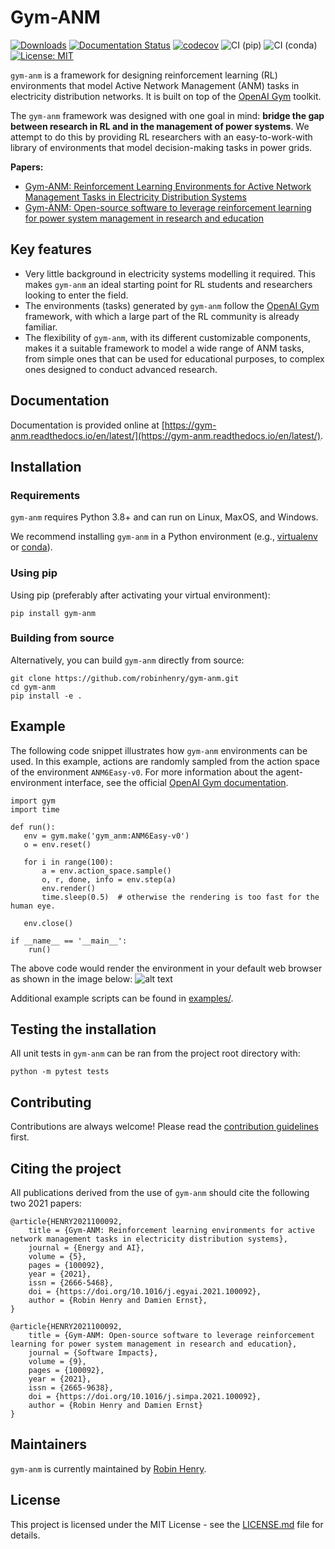 # Gym-ANM
[![Downloads](https://pepy.tech/badge/gym-anm)](https://pepy.tech/project/gym-anm)
[![Documentation Status](https://readthedocs.org/projects/ansicolortags/badge/?version=latest)](https://gym-anm.readthedocs.io/en/latest/)
[![codecov](https://codecov.io/gh/robinhenry/gym-anm/branch/master/graph/badge.svg?token=7JSMJPPIQ7)](https://codecov.io/gh/robinhenry/gym-anm)
![CI (pip)](https://github.com/robinhenry/gym-anm/actions/workflows/ci_pip.yml/badge.svg)
![CI (conda)](https://github.com/robinhenry/gym-anm/actions/workflows/ci_conda.yml/badge.svg)
[![License: MIT](https://img.shields.io/badge/License-MIT-yellow.svg)](https://opensource.org/licenses/MIT)

`gym-anm` is a framework for designing reinforcement learning (RL) environments that model Active Network
Management (ANM) tasks in electricity distribution networks. It is built on top of the
[OpenAI Gym](https://github.com/openai/gym) toolkit.

The `gym-anm` framework was designed with one goal in mind: **bridge the gap between research in RL and in
the management of power systems**. We attempt to do this by providing RL researchers with an easy-to-work-with
library of environments that model decision-making tasks in power grids.

**Papers:**
*  [Gym-ANM: Reinforcement Learning Environments for Active Network Management Tasks in Electricity Distribution Systems](https://doi.org/10.1016/j.egyai.2021.100092)
*  [Gym-ANM: Open-source software to leverage reinforcement learning for power system management in research and education](https://doi.org/10.1016/j.simpa.2021.100092)

## Key features
*  Very little background in electricity systems modelling it required. This makes `gym-anm` an ideal starting point
   for RL students and researchers looking to enter the field.
*  The environments (tasks) generated by `gym-anm` follow the [OpenAI Gym](https://github.com/openai/gym)
   framework, with which a large part of the RL community is already familiar.
*  The flexibility of `gym-anm`, with its different customizable components, makes it a suitable framework
   to model a wide range of ANM tasks, from simple ones that can be used for educational purposes, to complex ones
   designed to conduct advanced research.

## Documentation
Documentation is provided online at [https://gym-anm.readthedocs.io/en/latest/](https://gym-anm.readthedocs.io/en/latest/).

## Installation

### Requirements
`gym-anm` requires Python 3.8+ and can run on Linux, MaxOS, and Windows.

We recommend installing `gym-anm` in a Python environment (e.g., [virtualenv](https://virtualenv.pypa.io/en/latest/)
or [conda](https://conda.io/en/latest/#)).

### Using pip
Using pip (preferably after activating your virtual environment):
```
pip install gym-anm
```

### Building from source
Alternatively, you can build `gym-anm` directly from source:
```
git clone https://github.com/robinhenry/gym-anm.git
cd gym-anm
pip install -e .
```

## Example
The following code snippet illustrates how `gym-anm` environments can be used. In this example,
actions are randomly sampled from the action space of the environment `ANM6Easy-v0`. For more information
about the agent-environment interface, see the official [OpenAI Gym documentation](https://github.com/openai/gym).
```
import gym
import time

def run():
   env = gym.make('gym_anm:ANM6Easy-v0')
   o = env.reset()

   for i in range(100):
       a = env.action_space.sample()
       o, r, done, info = env.step(a)
       env.render()
       time.sleep(0.5)  # otherwise the rendering is too fast for the human eye.

   env.close()

if __name__ == '__main__':
    run()
```
The above code would render the environment in your default web browser as shown in the image below:
![alt text](https://github.com/robinhenry/gym-anm/blob/master/docs/source/images/anm6-easy-example.png?raw=true)

Additional example scripts can be found in [examples/](examples).

## Testing the installation
All unit tests in `gym-anm` can be ran from the project root directory with:
```
python -m pytest tests
```

## Contributing
Contributions are always welcome! Please read the [contribution guidelines](CONTRIBUTING.md) first.

## Citing the project
All publications derived from the use of `gym-anm` should cite the following two 2021 papers:
```
@article{HENRY2021100092,
    title = {Gym-ANM: Reinforcement learning environments for active network management tasks in electricity distribution systems},
    journal = {Energy and AI},
    volume = {5},
    pages = {100092},
    year = {2021},
    issn = {2666-5468},
    doi = {https://doi.org/10.1016/j.egyai.2021.100092},
    author = {Robin Henry and Damien Ernst},
}
```
```
@article{HENRY2021100092,
    title = {Gym-ANM: Open-source software to leverage reinforcement learning for power system management in research and education},
    journal = {Software Impacts},
    volume = {9},
    pages = {100092},
    year = {2021},
    issn = {2665-9638},
    doi = {https://doi.org/10.1016/j.simpa.2021.100092},
    author = {Robin Henry and Damien Ernst}
}
```

## Maintainers
`gym-anm` is currently maintained by [Robin Henry](https://www.robinxhenry.com/).

## License
This project is licensed under the MIT License - see the [LICENSE.md](LICENSE.md) file for details.
